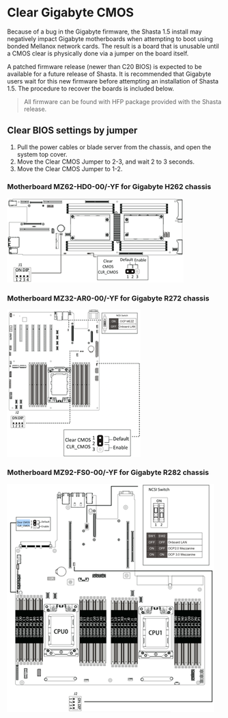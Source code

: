 # Clear Gigabyte CMOS

Because of a bug in the Gigabyte firmware, the Shasta 1.5 install may negatively impact Gigabyte motherboards when attempting to boot using bonded Mellanox network cards. The result is a board that is unusable until a CMOS clear is physically done via a jumper on the board itself.

A patched firmware release (newer than C20 BIOS) is expected to be available for a future release of Shasta. It is recommended that Gigabyte users wait for this new firmware before attempting an installation of Shasta 1.5. The procedure to recover the boards is included below.

> All firmware can be found with HFP package provided with the Shasta release.

## Clear BIOS settings by jumper

1. Pull the power cables or blade server from the chassis, and open the system top cover.
2. Move the Clear CMOS Jumper to 2-3, and wait 2 to 3 seconds.
3. Move the Clear CMOS Jumper to 1-2.

### Motherboard MZ62-HD0-00/-YF for Gigabyte H262 chassis
![Diagram of Motherboard mz62-hd0-00/-yf for Gigabyte h262](../../img/cmos1.png)

### Motherboard MZ32-AR0-00/-YF for Gigabyte R272 chassis
![Diagram of Motherboard mz32-ar0-00/-yf for Gigabyte r272](../../img/cmos2.png)

### Motherboard MZ92-FS0-00/-YF for Gigabyte R282 chassis
![Diagram of Motherboard mz92-fs0-00/-yf for Gigabyte r282](../../img/cmos3.png)
